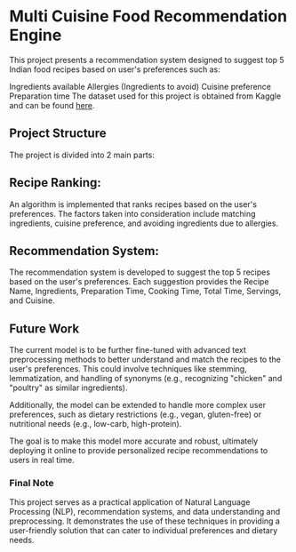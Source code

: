 # Multi Cuisine Food Recommendation Engine

This project presents a recommendation system designed to suggest top 5 Indian food recipes based on user's preferences such as:

Ingredients available
Allergies (Ingredients to avoid)
Cuisine preference
Preparation time
The dataset used for this project is obtained from Kaggle and can be found [here](https://www.kaggle.com/datasets/kanishk307/6000-indian-food-recipes-dataset/code?select=IndianFoodDatasetCSV.csv).

## Project Structure
The project is divided into 2 main parts:

## Recipe Ranking: 
An algorithm is implemented that ranks recipes based on the user's preferences. The factors taken into consideration include matching ingredients, cuisine preference, and avoiding ingredients due to allergies.

## Recommendation System: 
The recommendation system is developed to suggest the top 5 recipes based on the user's preferences. Each suggestion provides the Recipe Name, Ingredients, Preparation Time, Cooking Time, Total Time, Servings, and Cuisine.


## Future Work
The current model is to be further fine-tuned with advanced text preprocessing methods to better understand and match the recipes to the user's preferences. This could involve techniques like stemming, lemmatization, and handling of synonyms (e.g., recognizing "chicken" and "poultry" as similar ingredients).

Additionally, the model can be extended to handle more complex user preferences, such as dietary restrictions (e.g., vegan, gluten-free) or nutritional needs (e.g., low-carb, high-protein).

The goal is to make this model more accurate and robust, ultimately deploying it online to provide personalized recipe recommendations to users in real time.




### Final Note
This project serves as a practical application of Natural Language Processing (NLP), recommendation systems, and data understanding and preprocessing. It demonstrates the use of these techniques in providing a user-friendly solution that can cater to individual preferences and dietary needs.

